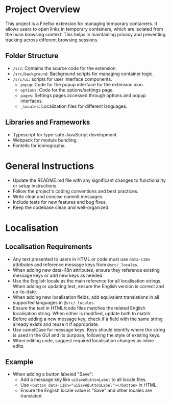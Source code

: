 # Project Overview

This project is a Firefox extension for managing temporary containers. It allows users to open links in temporary containers, which are isolated from the main browsing context. This helps in maintaining privacy and preventing tracking across different browsing sessions.

## Folder Structure

- `/src`: Contains the source code for the extension.
- `/src/background`: Background scripts for managing container logic.
- `/src/ui`: scripts for user interface components.
  - `popup`: Code for the popup interface for the extension icon.
  - `options`: Code for the options/settings page.
  - `pages`: Settings pages accessed through options and popup interfaces.
  - `_locales`: Localization files for different languages.

## Libraries and Frameworks

- Typescript for type-safe JavaScript development.
- Webpack for module bundling.
- Fontello for iconography.

# General Instructions

- Update the README.md file with any significant changes to functionality or setup instructions.
- Follow the project's coding conventions and best practices.
- Write clear and concise commit messages.
- Include tests for new features and bug fixes.
- Keep the codebase clean and well-organized.

# Localisation

## Localisation Requirements

- Any text presented to users in HTML or code must use `data-i18n` attributes and reference message keys from `@src/_locales`.
- When adding new data-i18n attributes, ensure they reference existing message keys or add new keys as needed.
- Use the English locale as the main reference for all localisation strings. When adding or updating text, ensure the English version is correct and up-to-date.
- When adding new localisation fields, add equivalent translations in all supported languages in `@src/_locales`.
- Ensure the text in HTML/code files matches the related English localisation string. When either is modified, update both to match.
- Before adding a new message key, check if a field with the same string already exists and reuse it if appropriate.
- Use camelCase for message keys. Keys should identify where the string is used in the GUI and its purpose, following the style of existing keys.
- When editing code, suggest required localisation changes as inline edits.

## Example

- When adding a button labeled "Save":
  - Add a message key like `uiSaveButtonLabel` to all locale files.
  - Use `<button data-i18n="uiSaveButtonLabel"></button>` in HTML.
  - Ensure the English locale value is "Save" and other locales are translated.
